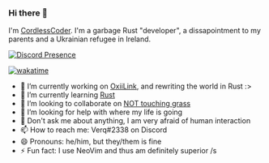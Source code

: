 ### Hi there 👋
I'm [CordlessCoder](https://github.com/CordlessCoder). I'm a garbage Rust "developer", a dissapointment to my parents and a Ukrainian refugee in Ireland.

[![Discord Presence](https://lanyard.cnrad.dev/api/577885109894512659)](https://discord.com/users/577885109894512659)

[![wakatime](https://wakatime.com/badge/user/142fa03b-8422-4171-9266-2b6d37f60c35.svg?style=for-the-badge)](https://wakatime.com/@142fa03b-8422-4171-9266-2b6d37f60c35)

- 🔭 I’m currently working on [OxiiLink](https://oxlink.dev), and rewriting the world in Rust :>
- 🌱 I’m currently learning [Rust](https://rust-lang.org)
- 👯 I’m looking to collaborate on [NOT touching grass](https://roman.vm.net.ua)
- 🤔 I’m looking for help with where my life is going
- 💬 Don't ask me about anything, I am very afraid of human interaction
- 📫 How to reach me: Verq#2338 on Discord
- 😄 Pronouns: he/him, but they/them is fine
- ⚡ Fun fact: I use NeoVim and thus am definitely superior /s
